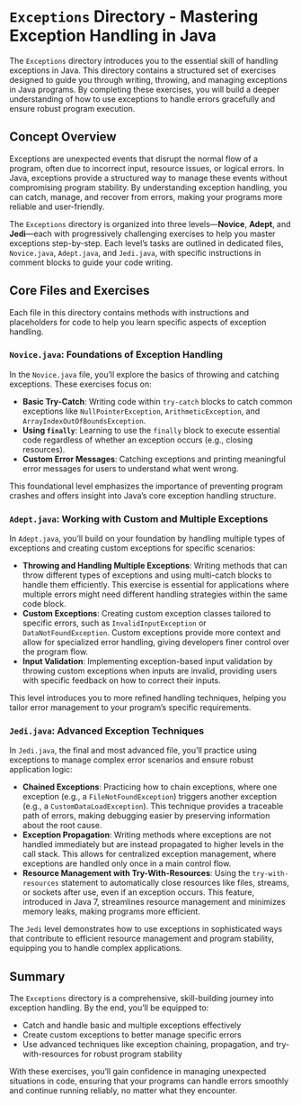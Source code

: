 # `Exceptions` Directory - Mastering Exception Handling in Java

The `Exceptions` directory introduces you to the essential skill of handling exceptions in Java. This directory contains a structured set of exercises designed to guide you through writing, throwing, and managing exceptions in Java programs. By completing these exercises, you will build a deeper understanding of how to use exceptions to handle errors gracefully and ensure robust program execution.

## Concept Overview

Exceptions are unexpected events that disrupt the normal flow of a program, often due to incorrect input, resource issues, or logical errors. In Java, exceptions provide a structured way to manage these events without compromising program stability. By understanding exception handling, you can catch, manage, and recover from errors, making your programs more reliable and user-friendly.

The `Exceptions` directory is organized into three levels—**Novice**, **Adept**, and **Jedi**—each with progressively challenging exercises to help you master exceptions step-by-step. Each level’s tasks are outlined in dedicated files, `Novice.java`, `Adept.java`, and `Jedi.java`, with specific instructions in comment blocks to guide your code writing.

## Core Files and Exercises

Each file in this directory contains methods with instructions and placeholders for code to help you learn specific aspects of exception handling.

### `Novice.java`: Foundations of Exception Handling
In the `Novice.java` file, you’ll explore the basics of throwing and catching exceptions. These exercises focus on:
- **Basic Try-Catch**: Writing code within `try-catch` blocks to catch common exceptions like `NullPointerException`, `ArithmeticException`, and `ArrayIndexOutOfBoundsException`.
- **Using `finally`**: Learning to use the `finally` block to execute essential code regardless of whether an exception occurs (e.g., closing resources).
- **Custom Error Messages**: Catching exceptions and printing meaningful error messages for users to understand what went wrong.

This foundational level emphasizes the importance of preventing program crashes and offers insight into Java’s core exception handling structure.

### `Adept.java`: Working with Custom and Multiple Exceptions
In `Adept.java`, you’ll build on your foundation by handling multiple types of exceptions and creating custom exceptions for specific scenarios:
- **Throwing and Handling Multiple Exceptions**: Writing methods that can throw different types of exceptions and using multi-catch blocks to handle them efficiently. This exercise is essential for applications where multiple errors might need different handling strategies within the same code block.
- **Custom Exceptions**: Creating custom exception classes tailored to specific errors, such as `InvalidInputException` or `DataNotFoundException`. Custom exceptions provide more context and allow for specialized error handling, giving developers finer control over the program flow.
- **Input Validation**: Implementing exception-based input validation by throwing custom exceptions when inputs are invalid, providing users with specific feedback on how to correct their inputs.

This level introduces you to more refined handling techniques, helping you tailor error management to your program’s specific requirements.

### `Jedi.java`: Advanced Exception Techniques
In `Jedi.java`, the final and most advanced file, you’ll practice using exceptions to manage complex error scenarios and ensure robust application logic:
- **Chained Exceptions**: Practicing how to chain exceptions, where one exception (e.g., a `FileNotFoundException`) triggers another exception (e.g., a `CustomDataLoadException`). This technique provides a traceable path of errors, making debugging easier by preserving information about the root cause.
- **Exception Propagation**: Writing methods where exceptions are not handled immediately but are instead propagated to higher levels in the call stack. This allows for centralized exception management, where exceptions are handled only once in a main control flow.
- **Resource Management with Try-With-Resources**: Using the `try-with-resources` statement to automatically close resources like files, streams, or sockets after use, even if an exception occurs. This feature, introduced in Java 7, streamlines resource management and minimizes memory leaks, making programs more efficient.

The `Jedi` level demonstrates how to use exceptions in sophisticated ways that contribute to efficient resource management and program stability, equipping you to handle complex applications.

## Summary

The `Exceptions` directory is a comprehensive, skill-building journey into exception handling. By the end, you’ll be equipped to:
- Catch and handle basic and multiple exceptions effectively
- Create custom exceptions to better manage specific errors
- Use advanced techniques like exception chaining, propagation, and try-with-resources for robust program stability

With these exercises, you’ll gain confidence in managing unexpected situations in code, ensuring that your programs can handle errors smoothly and continue running reliably, no matter what they encounter.
